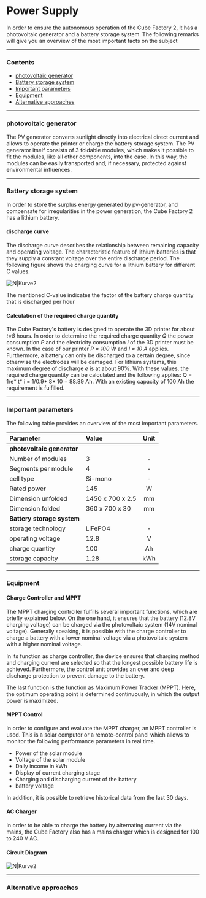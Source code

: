 
# Power Supply 

In order to ensure the autonomous operation of the Cube Factory 2, it has a photovoltaic generator and a battery storage system. The following remarks will give you an overview of the most important facts on the subject

---

### Contents

 * [photovoltaic generator](#photovoltaic-generator)
 * [Battery storage system](#battery-storage-system)
 * [Important parameters](#important-parameters)
 * [Equipment](#equipment)
 * [Alternative approaches](#alternative-approaches)
 
---


### photovoltaic generator

The PV generator converts sunlight directly into electrical direct current and allows to operate the printer or charge the battery storage system. The PV generator itself consists of 3 foldable modules, which makes it possible to fit the modules, like all other components, into the case. In this way, the modules can be easily transported and, if necessary, protected against environmental influences.

---


### Battery storage system

In order to store the surplus energy generated by pv-generator, and compensate for irregularities in the power generation, the Cube Factory 2 has a lithium battery.

#### discharge curve

The discharge curve describes the relationship between remaining capacity and operating voltage. The characteristic feature of lithium batteries is that they supply a constant voltage over the entire discharge period. The following figure shows the charging curve for a lithium battery for different C values.

![N|Kurve2](https://image.ibb.co/fNjnk5/Entladekurve_1.jpg)

The mentioned C-value indicates the factor of the battery charge quantity that is discharged per hour

#### Calculation of the required charge quantity

The Cube Factory's battery is designed to operate the 3D printer for about *t=8* hours. In order to determine the required charge quantity *Q* the power consumption *P* and the electricity consumption *i* of the 3D printer must be known. In the case of our printer *P = 100 W* and *I = 10 A* applies. Furthermore, a battery can only be discharged to a certain degree, since otherwise the electrodes will be damaged. For lithium systems, this maximum degree of discharge *e* is at about 90%. 
With these values, the required charge quantity can be calculated and the following applies: Q = 1/e* t* i = 1/0.9* 8* 10 = 88.89 Ah. With an existing capacity of 100 Ah the requirement is fulfilled.

---

### Important parameters
The following table provides an overview of the most important parameters.

| Parameter | Value |Unit|
| :----  | :------ |:------:|
| **photovoltaic generator** |
| Number of modules | 3 |-|
| Segments per module | 4 | - |
| cell type | Si-mono | - |
| Rated power | 145 | W |
| Dimension unfolded | 1450 x 700 x 2.5 | mm |
| Dimension folded | 360 x 700 x 30 | mm |
| **Battery storage system** |
| storage technology | LiFePO4 | - |
| operating voltage | 12.8 | V |
| charge quantity | 100 | Ah |
| storage capacity | 1.28 | kWh |

---


### Equipment

####  Charge Controller and MPPT

The MPPT charging controller fulfills several important functions, which are briefly explained below. On the one hand, it ensures that the battery (12.8V charging voltage) can be charged via the photovoltaic system (14V nominal voltage). Generally speaking, it is possible with the charge controller to charge a battery with a lower nominal voltage via a photovoltaic system with a higher nominal voltage. 

In its function as charge controller, the device ensures that charging method and charging current are selected so that the longest possible battery life is achieved. Furthermore, the control unit provides an over and deep discharge protection to prevent damage to the battery.

The last function is the function as Maximum Power Tracker (MPPT). Here, the optimum operating point is determined continuously, in which the output power is maximized.

####   MPPT Control



In order to configure and evaluate the MPPT charger, an MPPT controller is used. This is a solar computer or a remote-control panel which allows to monitor the following performance parameters in real time.
*	Power of the solar module
*	Voltage of the solar module
*	Daily income in kWh
*	Display of current charging stage
*	Charging and discharging current of the battery
*	battery voltage

In addition, it is possible to retrieve historical data from the last 30 days.

#### AC Charger
In order to be able to charge the battery by alternating current via the mains, the Cube Factory also has a mains charger which is designed for 100 to 240 V AC.

#### Circuit Diagram

![N|Kurve2](https://preview.ibb.co/fazYXv/Schaltung_Power_Supply_TU0317a_Kopie.png)


---

### Alternative approaches


